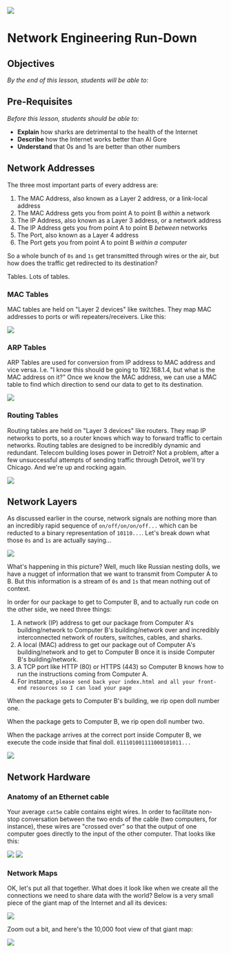 ![](https://ga-dash.s3.amazonaws.com/production/assets/logo-9f88ae6c9c3871690e33280fcf557f33.png)

# Network Engineering Run-Down

## Objectives

*By the end of this lesson, students will be able to:*

## Pre-Requisites

*Before this lesson, students should be able to:*

- **Explain** how sharks are detrimental to the health of the Internet
- **Describe** how the Internet works better than Al Gore
- **Understand** that 0s and 1s are better than other numbers

## Network Addresses

<!--Draw up envelope with MAC Address, IP Address, Port -->

The three most important parts of every address are:

1. The MAC Address, also known as a Layer 2 address, or a link-local address
  1. The MAC Address gets you from point A to point B *within* a network
2. The IP Address, also known as a Layer 3 address, or a network address
  2. The IP Address gets you from point A to point B *between* networks
3. The Port, also known as a Layer 4 address
  3. The Port gets you from point A to point B *within a computer*

So a whole bunch of `0s` and `1s` get transmitted through wires or the air, but how does the traffic get redirected to its destination?

Tables.  Lots of tables.

### MAC Tables

MAC tables are held on "Layer 2 devices" like switches.  They map MAC addresses to ports or wifi repeaters/receivers.  Like this:

![](macTable.png)

### ARP Tables

ARP Tables are used for conversion from IP address to MAC address and vice versa.  I.e. "I know this should be going to 192.168.1.4, but what is the MAC address on it?"  Once we know the MAC address, we can use a MAC table to find which direction to send our data to get to its destination.

![](arpTable.jpg)

### Routing Tables

Routing tables are held on "Layer 3 devices" like routers.  They map IP networks to ports, so a router knows which way to forward traffic to certain networks.  Routing tables are designed to be incredibly dynamic and redundant.  Telecom building loses power in Detroit?  Not a problem, after a few unsuccessful attempts of sending traffic through Detroit, we'll try Chicago.  And we're up and rocking again.

![](routingTable.png)

## Network Layers

As discussed earlier in the course, network signals are nothing more than an incredibly rapid sequence of `on/off/on/on/off...` which can be reducted to a binary representation of `10110...`.  Let's break down what those `0s` and `1s` are actually saying...

![](encapsulation.png)

What's happening in this picture?  Well, much like Russian nesting dolls, we have a nugget of information that we want to transmit from Computer A to B.  But this information is a stream of `0s` and `1s` that mean nothing out of context.

In order for our package to get to Computer B, and to actually run code on the other side, we need three things:

1. A network (IP) address to get our package from Computer A's building/network to Computer B's building/network over and incredibly interconnected network of routers, switches, cables, and sharks.
2. A local (MAC) address to get our package out of Computer A's building/network and to get to Computer B once it is inside Computer B's building/network.
3. A TCP port like HTTP (80) or HTTPS (443) so Computer B knows how to run the instructions coming from Computer A.
  1. For instance, `please send back your index.html and all your front-end resources so I can load your page`

When the package gets to Computer B's building, we rip open doll number one.

When the package gets to Computer B, we rip open doll number two.

When the package arrives at the correct port inside Computer B, we execute the code inside that final doll.  `011101001111000101011...`

![](russianNesting.jpg)

## Network Hardware

### Anatomy of an Ethernet cable

Your average `cat5e` cable contains eight wires.  In order to facilitate non-stop conversation between the two ends of the cable (two computers, for instance), these wires are "crossed over" so that the output of one computer goes directly to the input of the other computer.  That looks like this:

![](crossoverCable.gif)
![](crossoverDiagram.png)

### Network Maps

OK, let's put all that together.  What does it look like when we create all the connections we need to share data with the world?  Below is a very small piece of the giant map of the Internet and all its devices:

![](hybridMap.png)

Zoom out a bit, and here's the 10,000 foot view of that giant map:

![](network-nodes.png)
